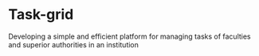 # Task-grid
Developing a simple and efficient platform for managing tasks of faculties and superior authorities in an institution

